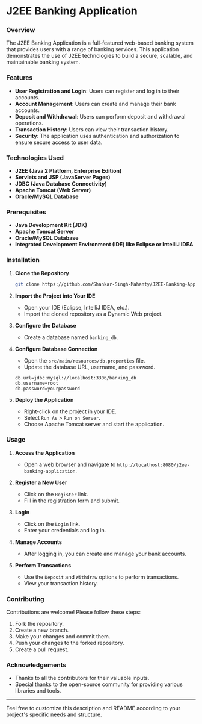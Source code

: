 # J2EE Banking Application

### Overview

The J2EE Banking Application is a full-featured web-based banking system that provides users with a range of banking services. This application demonstrates the use of J2EE technologies to build a secure, scalable, and maintainable banking system.

### Features

- **User Registration and Login**: Users can register and log in to their accounts.
- **Account Management**: Users can create and manage their bank accounts.
- **Deposit and Withdrawal**: Users can perform deposit and withdrawal operations.
- **Transaction History**: Users can view their transaction history.
- **Security**: The application uses authentication and authorization to ensure secure access to user data.

### Technologies Used

- **J2EE (Java 2 Platform, Enterprise Edition)**
- **Servlets and JSP (JavaServer Pages)**
- **JDBC (Java Database Connectivity)**
- **Apache Tomcat (Web Server)**
- **Oracle/MySQL Database**

### Prerequisites

- **Java Development Kit (JDK)**
- **Apache Tomcat Server**
- **Oracle/MySQL Database**
- **Integrated Development Environment (IDE) like Eclipse or IntelliJ IDEA**

### Installation

1. **Clone the Repository**

    ```bash
    git clone https://github.com/Shankar-Singh-Mahanty/J2EE-Banking-Application.git
    ```

2. **Import the Project into Your IDE**

    - Open your IDE (Eclipse, IntelliJ IDEA, etc.).
    - Import the cloned repository as a Dynamic Web project.

3. **Configure the Database**

    - Create a database named `banking_db`.

4. **Configure Database Connection**

    - Open the `src/main/resources/db.properties` file.
    - Update the database URL, username, and password.

    ```properties
    db.url=jdbc:mysql://localhost:3306/banking_db
    db.username=root
    db.password=yourpassword
    ```

5. **Deploy the Application**

    - Right-click on the project in your IDE.
    - Select `Run As` > `Run on Server`.
    - Choose Apache Tomcat server and start the application.

### Usage

1. **Access the Application**

    - Open a web browser and navigate to `http://localhost:8080/j2ee-banking-application`.

2. **Register a New User**

    - Click on the `Register` link.
    - Fill in the registration form and submit.

3. **Login**

    - Click on the `Login` link.
    - Enter your credentials and log in.

4. **Manage Accounts**

    - After logging in, you can create and manage your bank accounts.

5. **Perform Transactions**

    - Use the `Deposit` and `Withdraw` options to perform transactions.
    - View your transaction history.

### Contributing

Contributions are welcome! Please follow these steps:

1. Fork the repository.
2. Create a new branch.
3. Make your changes and commit them.
4. Push your changes to the forked repository.
5. Create a pull request.

### Acknowledgements

- Thanks to all the contributors for their valuable inputs.
- Special thanks to the open-source community for providing various libraries and tools.

---

Feel free to customize this description and README according to your project's specific needs and structure.
